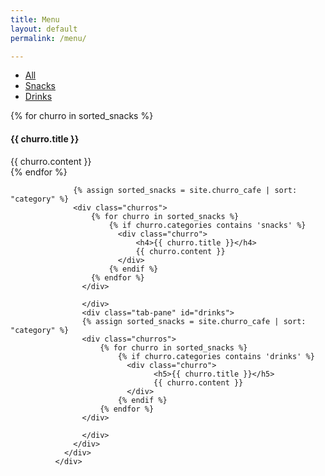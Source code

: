 ```yaml
---
title: Menu
layout: default
permalink: /menu/

---
```


<div class="card card-nav-tabs card-plain">
                <div class="card-header card-header-danger">
                  <!-- colors: "header-primary", "header-info", "header-success", "header-warning", "header-danger" -->
                  <div class="nav-tabs-navigation">
                    <div class="nav-tabs-wrapper">
                      <ul class="nav nav-tabs" data-tabs="tabs">
                        <li class="nav-item">
                          <a class="nav-link active show" href="#all" data-toggle="tab">All</a>
                        </li>
                        <li class="nav-item">
                          <a class="nav-link" href="#snacks" data-toggle="tab">Snacks</a>
                        </li>
                        <li class="nav-item">
                          <a class="nav-link" href="#drinks" data-toggle="tab">Drinks</a>
                        </li>
                      </ul>
                    </div>
                  </div>
                </div>
                <div class="card-body ">
                  <div class="tab-content text-center">
                    <div class="tab-pane active show" id="all">
                        <div class="churros">
                            {% for churro in sorted_snacks %}
                                  <div class="churro">
                                      <h4>{{ churro.title }}</h4>
                                      {{ churro.content }}
                                  </div>
                            {% endfor %}
                          </div>  
                    </div>
                    <div class="tab-pane" id="snacks">

                  {% assign sorted_snacks = site.churro_cafe | sort: "category" %}
                  <div class="churros">
                      {% for churro in sorted_snacks %}
                          {% if churro.categories contains 'snacks' %}
                            <div class="churro">
                                <h4>{{ churro.title }}</h4>
                                {{ churro.content }}
                            </div>
                          {% endif %}  
                      {% endfor %}
                    </div>

                    </div>
                    <div class="tab-pane" id="drinks">
                    {% assign sorted_snacks = site.churro_cafe | sort: "category" %}
                    <div class="churros">
                        {% for churro in sorted_snacks %}
                            {% if churro.categories contains 'drinks' %}
                              <div class="churro">
                                    <h5>{{ churro.title }}</h5>
                                    {{ churro.content }}
                              </div>
                            {% endif %}  
                        {% endfor %}
                    </div>                      

                    </div>
                  </div>
                </div>
              </div>

